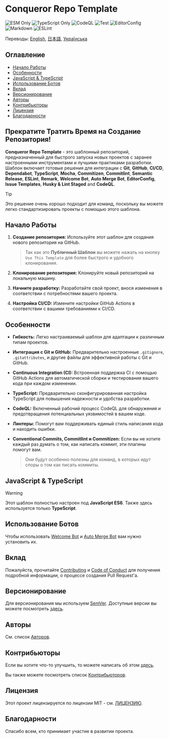 # Conqueror Repo Template

![ESM Only](https://img.shields.io/badge/ESM-only-gray?labelColor=fe0)
![TypeScript Only](https://img.shields.io/badge/TypeScript-only-gray?labelColor=06f)
![CodeQL](https://img.shields.io/github/actions/workflow/status/Conqueror-Site-Builder/conqueror-repo-template/codeql.yml?label=CodeQL)
![Test](https://img.shields.io/github/actions/workflow/status/Conqueror-Site-Builder/conqueror-repo-template/mocha.yml?label=Mocha)
![EditorConfig](https://img.shields.io/github/actions/workflow/status/Conqueror-Site-Builder/conqueror-repo-template/editorconfig.yml?label=EditorConfig)
![Markdown](https://img.shields.io/github/actions/workflow/status/Conqueror-Site-Builder/conqueror-repo-template/markdown.yml?label=Markdown)
![ESLint](https://img.shields.io/github/actions/workflow/status/Conqueror-Site-Builder/conqueror-repo-template/eslint.yml?label=ESLint)

Переводы:
[English](README.md), [日本語](README_JP.md), [Українська](README_UA.md)

## Оглавление

-   [Начало Работы](#начало-работы)
-   [Особенности](#особенности)
-   [JavaScript & TypeScript](#javascript--typescript)
-   [Использование Ботов](#использование-ботов)
-   [Вклад](#вклад)
-   [Версионирование](#версионирование)
-   [Авторы](#авторы)
-   [Контрибьюторы](#контрибьюторы)
-   [Лицензия](#лицензия)
-   [Благодарности](#благодарности)

## **Прекратите Тратить Время на Создание Репозитория!**

**Conqueror Repo Template** - это шаблонный репозиторий,
предназначенный для быстрого
запуска новых проектов с заранее настроенными
инструментами и лучшими практиками разработки.
Шаблон включает готовые решения для интеграции с **Git**,
**GitHub**, **CI/CD**, **Dependabot**, **TypeScript**, **Mocha**,
**Commitizen**, **Commitlint**, **Semantic Release**, **ESLint**, **Remark**,
**Welcome Bot**, **Auto Merge Bot**, **EditorConfig**, **Issue Templates**,
**Husky & Lint Staged** and **CodeQL**.

> [!TIP]
> Это решение очень хорошо подходит для команд,
> поскольку вы можете легко стандартизировать проекты с помощью этого шаблона.

## Начало Работы

1.  **Создание репозитория:** Используйте этот шаблон
    для создания нового репозитория на GitHub.

    > Так как это **Публичный Шаблон** вы можете нажать на кнопку
    > `Use This Template` для более быстрого и удобного клонирования.

1.  **Клонирование репозитория:** Клонируйте новый репозиторий
    на локальную машину.

1.  **Начните разработку:** Разработайте свой проект,
    внося изменения в соответствии с потребностями вашего проекта.

1.  **Настройка CI/CD:** Измените настройки GitHub Actions
    в соответствии с вашими требованиями к CI/CD.

## Особенности

-   **Гибкость:** Легко настраиваемый шаблон для адаптации
    к различным типам проектов.

-   **Интеграция с Git и GitHub:** Предварительно настроенные `.gitignore`,
    `.gitattributes`, и другие файлы для эффективной работы с Git и GitHub.

-   **Continuous Integration (CI):** Встроенная поддержка CI
    с помощью GitHub Actions для автоматической сборки
    и тестирования вашего кода при каждом изменении.

-   **TypeScript:** Предварительно сконфигурированная настройка TypeScript
    для повышения надежности и удобства разработки.

-   **CodeQL:** Включенный рабочий процесс CodeQL для обнаружения
    и предотвращения потенциальных уязвимостей в вашем коде.

-   **Линтеры:** Помогут вам поддерживать единый стиль написания кода
    и находить ошибки.

-   **Conventional Commits, Commitlint и Commitizen:** Если вы не хотите
    каждый раз думать о том, как написать коммит,
    эти плагины помогут вам.

    > Они будут особенно полезны для команд, в которых
    > идут споры о том как писать коммиты.

## JavaScript & TypeScript

> [!WARNING]
> Этот шаблон полностью настроен под **JavaScript ES6**.
> Также здесь используется только **TypeScript**.

## Использование Ботов

Чтобы использовать
[Welcome Bot](https://github.com/apps/welcome) и
[Auto Merge Bot](https://github.com/apps/probot-auto-merge)
вам нужно установить их.

## Вклад

Пожалуйста, прочитайте [Contributing](CONTRIBUTING.md)
и [Code of Conduct](CODE_OF_CONDUCT.md) для получения подробной информации,
о процессе создания Pull Request'а.

## Версионирование

Для версионирования мы используем [SemVer](https://semver.org).
Доступные версии вы можете посмотреть
[здесь](https://github.com/Conqueror-Site-Builder/conqueror-repo-template/tags).

## Авторы

См. список [Авторов](AUTHORS.md).

## Контрибьюторы

Если вы хотите что-то улучшить, то можете написать об этом
[здесь](https://github.com/Conqueror-Site-Builder/conqueror-repo-template/issues/new/choose).

Вы также можете посмотреть список [Контрибьюторов](CONTRIBUTORS.md).

## Лицензия

Этот проект лицензируется по лицензии MIT - см. [ЛИЦЕНЗИЮ](LICENSE).

## Благодарности

Спасибо всем, кто принимает участие в развитии проекта.
